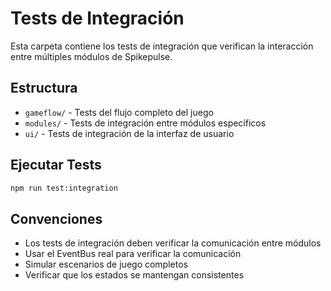 # Tests de Integración

Esta carpeta contiene los tests de integración que verifican la interacción entre múltiples módulos de Spikepulse.

## Estructura

- `gameflow/` - Tests del flujo completo del juego
- `modules/` - Tests de integración entre módulos específicos
- `ui/` - Tests de integración de la interfaz de usuario

## Ejecutar Tests

```bash
npm run test:integration
```

## Convenciones

- Los tests de integración deben verificar la comunicación entre módulos
- Usar el EventBus real para verificar la comunicación
- Simular escenarios de juego completos
- Verificar que los estados se mantengan consistentes